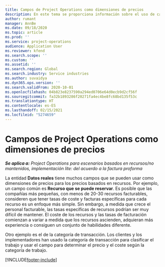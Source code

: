 ```yaml
---
title: Campos de Project Operations como dimensiones de precios
description: En este tema se proporciona información sobre el uso de campos como dimensiones de precios en Dynamics 365 Project Operations.
author: rumant
manager: AnnBe
ms.date: 09/18/2020
ms.topic: article
ms.prod: ''
ms.service: project-operations
audience: Application User
ms.reviewer: kfend
ms.search.scope: ''
ms.custom: ''
ms.assetid: ''
ms.search.region: Global
ms.search.industry: Service industries
ms.author: suvaidya
ms.dyn365.ops.version: ''
ms.search.validFrom: 2020-10-01
ms.openlocfilehash: 04b823e8237590a294ed0706e64d0ecb9d2cf56f
ms.sourcegitcommit: fa32b1893286f20271fa4ec4be8fc68bd135f53c
ms.translationtype: HT
ms.contentlocale: es-ES
ms.lasthandoff: 02/15/2021
ms.locfileid: "5274659"
---
```

# <a name="project-operations-fields-as-pricing-dimensions"></a>Campos de Project Operations como dimensiones de precios

_**Se aplica a:** Project Operations para escenarios basados en recursos/no mantenidos, implementación lite: del acuerdo a la factura proforma_

La entidad **Datos reales** tiene muchos campos que se pueden usar como dimensiones de precios para los precios basados en recursos. Por ejemplo, un campo común es **Recurso que se puede reservar**. Es posible que las compañías más pequeñas, con menos de 20-30 recursos facturables, consideren que tener tasas de coste y facturas específicas para cada recurso es un enfoque más simple. Sin embargo, a medida que crece el personal facturable, las tasas específicas de recursos podrían ser muy difícil de mantener. El coste de los recursos y las tasas de facturación comienzan a variar a medida que los recursos ascienden, adquieran más experiencia o consiguen un conjunto de habilidades diferente. 

Otro ejemplo es el de la categoría de transacción. Los clientes y los implementadores han usado la categoría de transacción para clasificar el trabajo y usar el campo para determinar el precio y el coste según la categoría de trabajo.


[!INCLUDE[footer-include](../includes/footer-banner.md)]